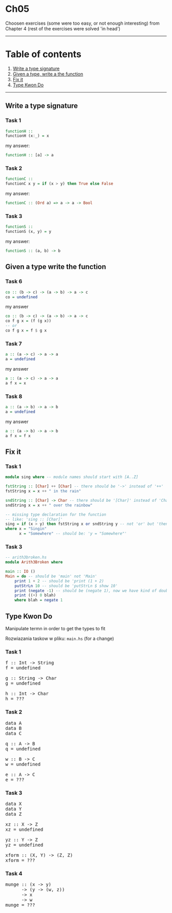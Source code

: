 # Ch05

Choosen exercises (some were too easy, or not enough interesting) from Chapter 4 (rest of the exercises were solved 'in head')

---

# Table of contents

1. [Write a type signature](#write-a-type-signature)
2. [Given a type, write a the function](#given-a-type-write-the-function)
3. [Fix it](#fix-it)
4. [Type Kwon Do](#type-kwon-do)

---


## Write a type signature

### Task 1

```haskell
functionH ::
functionH (x:_) = x
```

my answer:
```haskell
functionH :: [a] -> a
```

### Task 2

```haskell
functionC ::
functionC x y = if (x > y) then True else False
```

my answer:
```haskell
functionC :: (Ord a) => a -> a -> Bool
```

### Task 3

```haskell
functionS ::
functionS (x, y) = y
```

my answer:
```haskell
functionS :: (a, b) -> b
```

## Given a type write the function

### Task 6

```haskell
co :: (b -> c) -> (a -> b) -> a -> c
co = undefined
```

my answer
```haskell
co :: (b -> c) -> (a -> b) -> a -> c
co f g x = (f (g x))
-- or
co f g x = f $ g x
```

### Task 7

```haskell
a :: (a -> c) -> a -> a
a = undefined
```

my answer
```haskell
a :: (a -> c) -> a -> a
a f x = x
```

### Task 8

```haskell
a :: (a -> b) -> a -> b
a = undefined
```

my answer
```haskell
a :: (a -> b) -> a -> b
a f x = f x
```

## Fix it

### Task 1

```haskell
module sing where -- module names should start with [A..Z]

fstString :: [Char] ++ [Char] -- there should be '->' instead of '++'
fstString x = x ++ " in the rain"

sndString :: [Char] -> Char -- there should be '[Char]' instead of 'Char'
sndString x = x ++ " over the rainbow"

-- missing type declaration for the function
-- like: 'sing :: [Char]'
sing = if (x > y) then fstString x or sndString y -- not 'or' but 'then'
where x = "Singin"
	  x = "Somewhere" -- should be: 'y = "Somewhere"'
```

### Task 3

```haskell
-- arith3broken.hs
module Arith3Broken where

main :: IO ()
Main = do -- should be 'main' not 'Main'
	print 1 + 2 -- should be 'print (1 + 2)
	putStrLn 10 -- should be 'putStrLn $ show 10'
	print (negate -1) -- should be (negate 1), now we have kind of double negation
	print ((+) 0 blah)
	where blah = negate 1
```

## Type Kwon Do

Manipulate termn in order to get the types to fit

Rozwiazania taskow w pliku: `main.hs` (for a change)

### Task 1

<pre>
f :: Int -> String
f = undefined

g :: String -> Char
g = undefined

h :: Int -> Char
h = ???
</pre>

### Task 2

<pre>
data A
data B
data C

q :: A -> B
q = undefined

w :: B -> C
w = undefined

e :: A -> C
e = ???
</pre>

### Task 3

<pre>
data X
data Y
data Z

xz :: X -> Z
xz = undefined

yz :: Y -> Z
yz = undefined

xform :: (X, Y) -> (Z, Z)
xform = ???
</pre>

### Task 4

<pre>
munge :: (x -> y)
      -> (y -> (w, z))
      -> x
      -> w
munge = ???
</pre>
